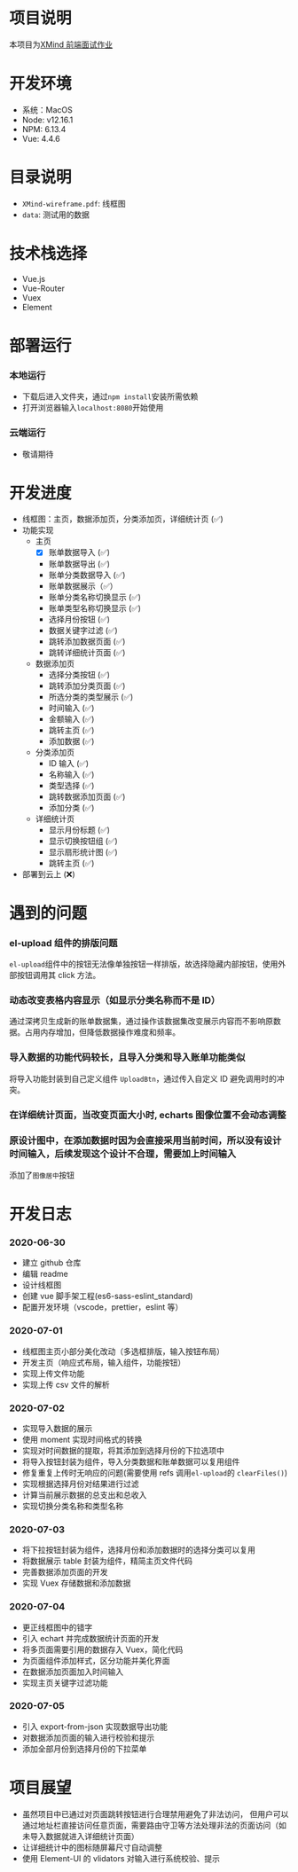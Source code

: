 # 项目说明

本项目为[XMind 前端面试作业](https://github.com/xmindltd/hiring/blob/master/frontend-1/README.md)

# 开发环境

- 系统：MacOS
- Node: v12.16.1
- NPM: 6.13.4
- Vue: 4.4.6

# 目录说明

- `XMind-wireframe.pdf`: 线框图
- `data`: 测试用的数据

# 技术栈选择

- Vue.js
- Vue-Router
- Vuex
- Element

# 部署运行

### 本地运行

- 下载后进入文件夹，通过`npm install`安装所需依赖
- 打开浏览器输入`localhost:8080`开始使用

### 云端运行

- 敬请期待

# 开发进度

- 线框图：主页，数据添加页，分类添加页，详细统计页 (:white_check_mark:)
- 功能实现
  - 主页
    - [x] 账单数据导入 (:white_check_mark:)
    - 账单数据导出 (:white_check_mark:)
    - 账单分类数据导入 (:white_check_mark:)
    - 账单数据展示（:white_check_mark:）
    - 账单分类名称切换显示 (:white_check_mark:)
    - 账单类型名称切换显示 (:white_check_mark:)
    - 选择月份按钮 (:white_check_mark:)
    - 数据关键字过滤 (:white_check_mark:)
    - 跳转添加数据页面 (:white_check_mark:)
    - 跳转详细统计页面 (:white_check_mark:)
  - 数据添加页
    - 选择分类按钮 (:white_check_mark:)
    - 跳转添加分类页面 (:white_check_mark:)
    - 所选分类的类型展示 (:white_check_mark:)
    - 时间输入 (:white_check_mark:)
    - 金额输入 (:white_check_mark:)
    - 跳转主页 (:white_check_mark:)
    - 添加数据 (:white_check_mark:)
  - 分类添加页
    - ID 输入 (:white_check_mark:)
    - 名称输入 (:white_check_mark:)
    - 类型选择 (:white_check_mark:)
    - 跳转数据添加页面 (:white_check_mark:)
    - 添加分类 (:white_check_mark:)
  - 详细统计页
    - 显示月份标题 (:white_check_mark:)
    - 显示切换按钮组 (:white_check_mark:)
    - 显示扇形统计图 (:white_check_mark:)
    - 跳转主页 (:white_check_mark:)
- 部署到云上 (:x:)

# 遇到的问题

### el-upload 组件的排版问题

`el-upload`组件中的按钮无法像单独按钮一样排版，故选择隐藏内部按钮，使用外部按钮调用其 click 方法。

### 动态改变表格内容显示（如显示分类名称而不是 ID）

通过深拷贝生成新的账单数据集，通过操作该数据集改变展示内容而不影响原数据。占用内存增加，但降低数据操作难度和频率。

### 导入数据的功能代码较长，且导入分类和导入账单功能类似

将导入功能封装到自己定义组件 `UploadBtn`，通过传入自定义 ID 避免调用时的冲突。

### 在详细统计页面，当改变页面大小时, echarts 图像位置不会动态调整

### 原设计图中，在添加数据时因为会直接采用当前时间，所以没有设计时间输入，后续发现这个设计不合理，需要加上时间输入

添加了`图像居中`按钮

# 开发日志

### 2020-06-30

- 建立 github 仓库
- 编辑 readme
- 设计线框图
- 创建 vue 脚手架工程(es6-sass-eslint_standard)
- 配置开发环境（vscode，prettier，eslint 等）

### 2020-07-01

- 线框图主页小部分美化改动（多选框排版，输入按钮布局）
- 开发主页（响应式布局，输入组件，功能按钮）
- 实现上传文件功能
- 实现上传 csv 文件的解析

### 2020-07-02

- 实现导入数据的展示
- 使用 moment 实现时间格式的转换
- 实现对时间数据的提取，将其添加到选择月份的下拉选项中
- 将导入按钮封装为组件，导入分类数据和账单数据可以复用组件
- 修复重复上传时无响应的问题(需要使用 refs 调用`el-upload`的 `clearFiles()`)
- 实现根据选择月份对结果进行过滤
- 计算当前展示数据的总支出和总收入
- 实现切换分类名称和类型名称

### 2020-07-03

- 将下拉按钮封装为组件，选择月份和添加数据时的选择分类可以复用
- 将数据展示 table 封装为组件，精简主页文件代码
- 完善数据添加页面的开发
- 实现 Vuex 存储数据和添加数据

### 2020-07-04

- 更正线框图中的错字
- 引入 echart 并完成数据统计页面的开发
- 将多页面需要引用的数据存入 Vuex，简化代码
- 为页面组件添加样式，区分功能并美化界面
- 在数据添加页面加入时间输入
- 实现主页关键字过滤功能

### 2020-07-05

- 引入 export-from-json 实现数据导出功能
- 对数据添加页面的输入进行校验和提示
- 添加全部月份到选择月份的下拉菜单

# 项目展望

- 虽然项目中已通过对页面跳转按钮进行合理禁用避免了非法访问， 但用户可以通过地址栏直接访问任意页面，需要路由守卫等方法处理非法的页面访问（如未导入数据就进入详细统计页面）
- 让详细统计中的图标随屏幕尺寸自动调整
- 使用 Element-UI 的 vlidators 对输入进行系统校验、提示
